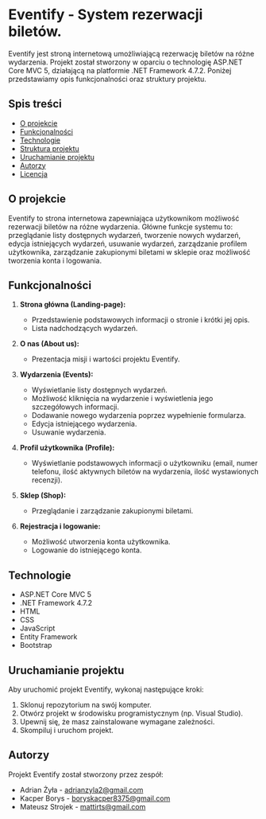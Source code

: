 # Eventify - System rezerwacji biletów.

Eventify jest stroną internetową umożliwiającą rezerwację biletów na różne wydarzenia. Projekt został stworzony w oparciu o technologię ASP.NET Core MVC 5, działającą na platformie .NET Framework 4.7.2. Poniżej przedstawiamy opis funkcjonalności oraz struktury projektu.

## Spis treści

- [O projekcie](#o-projekcie)
- [Funkcjonalności](#funkcjonalności)
- [Technologie](#technologie)
- [Struktura projektu](#struktura-projektu)
- [Uruchamianie projektu](#uruchamianie-projektu)
- [Autorzy](#autorzy)
- [Licencja](#licencja)

## O projekcie

Eventify to strona internetowa zapewniająca użytkownikom możliwość rezerwacji biletów na różne wydarzenia. Główne funkcje systemu to: przeglądanie listy dostępnych wydarzeń, tworzenie nowych wydarzeń, edycja istniejących wydarzeń, usuwanie wydarzeń, zarządzanie profilem użytkownika, zarządzanie zakupionymi biletami w sklepie oraz możliwość tworzenia konta i logowania.

## Funkcjonalności

1. **Strona główna (Landing-page):**
   - Przedstawienie podstawowych informacji o stronie i krótki jej opis.
   - Lista nadchodzących wydarzeń.

2. **O nas (About us):**
   - Prezentacja misji i wartości projektu Eventify.

3. **Wydarzenia (Events):**
   - Wyświetlanie listy dostępnych wydarzeń.
   - Możliwość kliknięcia na wydarzenie i wyświetlenia jego szczegółowych informacji.
   - Dodawanie nowego wydarzenia poprzez wypełnienie formularza.
   - Edycja istniejącego wydarzenia.
   - Usuwanie wydarzenia.

4. **Profil użytkownika (Profile):**
   - Wyświetlanie podstawowych informacji o użytkowniku (email, numer telefonu, ilość aktywnych biletów na wydarzenia, ilość wystawionych recenzji).

5. **Sklep (Shop):**
   - Przeglądanie i zarządzanie zakupionymi biletami.

6. **Rejestracja i logowanie:**
   - Możliwość utworzenia konta użytkownika.
   - Logowanie do istniejącego konta.

## Technologie

- ASP.NET Core MVC 5
- .NET Framework 4.7.2
- HTML
- CSS
- JavaScript
- Entity Framework
- Bootstrap

## Uruchamianie projektu

Aby uruchomić projekt Eventify, wykonaj następujące kroki:

1. Sklonuj repozytorium na swój komputer.
2. Otwórz projekt w środowisku programistycznym (np. Visual Studio).
3. Upewnij się, że masz zainstalowane wymagane zależności.
4. Skompiluj i uruchom projekt.

## Autorzy

Projekt Eventify został stworzony przez zespół:

- Adrian Żyła - adrianzyla2@gmail.com
- Kacper Borys - boryskacper8375@gmail.com
- Mateusz Strojek - mattirts@gmail.com
